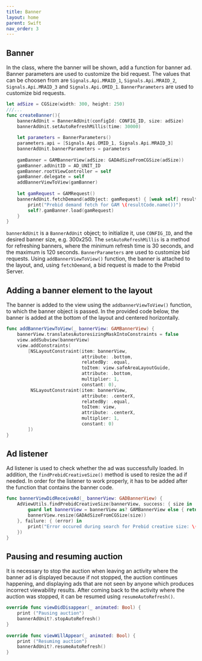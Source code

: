 ```yaml
---
title: Banner
layout: home
parent: Swift
nav_order: 3
---
```


## Banner
In the class, where the banner will be shown, add a function for banner ad. Banner parameters are used to customize the bid request. The values that can be choosen from are `Signals.Api.MRAID_1`, `Signals.Api.MRAID_2`, `Signals.Api.MRAID_3` and `Signals.Api.OMID_1`.
`BannerParameters` are used to customize bid requests. 
```swift
let adSize = CGSize(width: 300, height: 250)
///...
func createBanner(){
    bannerAdUnit = BannerAdUnit(configId: CONFIG_ID, size: adSize)
    bannerAdUnit.setAutoRefreshMillis(time: 30000)
    
    let parameters = BannerParameters()
    parameters.api = [Signals.Api.OMID_1, Signals.Api.MRAID_3]
    bannerAdUnit.bannerParameters = parameters
    
    gamBanner = GAMBannerView(adSize: GADAdSizeFromCGSize(adSize))
    gamBanner.adUnitID = AD_UNIT_ID
    gamBanner.rootViewController = self
    gamBanner.delegate = self
    addBannerViewToView(gamBanner)
            
    let gamRequest = GAMRequest()
    bannerAdUnit.fetchDemand(adObject: gamRequest) { [weak self] resultCode in
        print("Prebid demand fetch for GAM \(resultCode.name())")
        self?.gamBanner.load(gamRequest)
    }
}
```
`bannerAdUnit` is a `BannerAdUnit` object; to initialize it, use `CONFIG_ID`, and the desired banner size, e.g. 300x250. The `setAutoRefreshMillis` is a method for refreshing banners, where the minimum refresh time is 30 seconds, and the maximum is 120 seconds.
`BannerParameters` are used to customize bid requests. Using `addBannerViewToView()` function, the banner is attached to the layout, and, using `fetchDemand`, a bid request is made to the Prebid Server.

## Adding a banner element to the layout
The banner is added to the view using the `addbannerViewToView()` function, to which the banner object is passed. In the provided code below, the banner is added at the bottom of the layout and centered horizontally.
```swift
func addBannerViewToView(_ bannerView: GAMBannerView) {
    bannerView.translatesAutoresizingMaskIntoConstraints = false
    view.addSubview(bannerView)
    view.addConstraints(
        [NSLayoutConstraint(item: bannerView,
                            attribute: .bottom,
                            relatedBy: .equal,
                            toItem: view.safeAreaLayoutGuide,
                            attribute: .bottom,
                            multiplier: 1,
                            constant: 0),
         NSLayoutConstraint(item: bannerView,
                            attribute: .centerX,
                            relatedBy: .equal,
                            toItem: view,
                            attribute: .centerX,
                            multiplier: 1,
                            constant: 0)
        ])
}
```

## Ad listener
Ad listener is used to check whether the ad was successfully loaded. In addition, the `findPrebidCreativeSize()` method is used to resize the ad if needed. In order for the listener to work properly, it has to be added after the function that contains the banner code.
```swift
func bannerViewDidReceiveAd(_ bannerView: GADBannerView) {
    AdViewUtils.findPrebidCreativeSize(bannerView, success: { size in
        guard let bannerView = bannerView as? GAMBannerView else { return }
        bannerView.resize(GADAdSizeFromCGSize(size))
    }, failure: { (error) in
        print("Error occured during search for Prebid creative size: \(error)")
    })
}
```
## Pausing and resuming auction
It is necessary to stop the auction when leaving an activity where the banner ad is displayed because if not stopped, the auction continues happening, and displaying ads that are not seen by anyone which produces incorrect viewability results. After coming back to the activity where the auction was stopped, it can be resumed using `resumeAutoRefresh()`.
```swift
override func viewDidDisappear(_ animated: Bool) {
    print ("Pausing auction")
    bannerAdUnit?.stopAutoRefresh()
}
    
override func viewWillAppear(_ animated: Bool) {
    print ("Resuming auction")
    bannerAdUnit?.resumeAutoRefresh()
}
```

